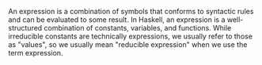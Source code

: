 An expression is a combination of symbols that conforms to syntactic rules and can be evaluated to some result. In Haskell, an expression is a well-structured combination of constants, variables, and functions. While irreducible constants are technically expressions, we usually refer to those as "values", so we usually mean "reducible expression" when we use the term expression.
